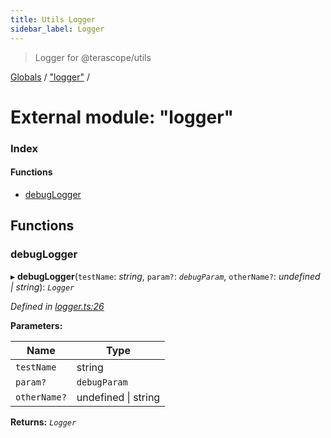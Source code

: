 ```yaml
---
title: Utils Logger
sidebar_label: Logger
---
```


> Logger for @terascope/utils

[Globals](../overview.md) / ["logger"](_logger_.md) /

# External module: "logger"

### Index

#### Functions

* [debugLogger](_logger_.md#debuglogger)

## Functions

###  debugLogger

▸ **debugLogger**(`testName`: *string*, `param?`: *`debugParam`*, `otherName?`: *undefined | string*): *`Logger`*

*Defined in [logger.ts:26](https://github.com/terascope/teraslice/tree/0c8b1cfadd6cd255811e506264906c5373f2ebea/packages/utils/logger.ts#L26)*

**Parameters:**

Name | Type |
------ | ------ |
`testName` | string |
`param?` | `debugParam` |
`otherName?` | undefined \| string |

**Returns:** *`Logger`*
